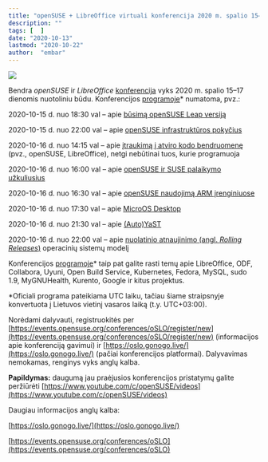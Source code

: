 ```yaml
---
title: "openSUSE + LibreOffice virtuali konferencija 2020 m. spalio 15–17 d."
description: ""
tags: [  ]
date: "2020-10-13"
lastmod: "2020-10-22"
author:  "embar"
---
```

![](https://events.opensuse.org/system/conferences/logos/000/000/098/original/winner.png)

Bendra _openSUSE_ ir _LibreOffice_ [konferencija](https://oslo.gonogo.live/) vyks 2020 m. spalio 15–17 dienomis nuotoliniu būdu. Konferencijos [programoje](https://events.opensuse.org/conferences/oSLO/schedule)\* numatoma, pvz.:

2020-10-15 d. nuo 18:30 val – apie [būsimą openSUSE Leap versiją](https://events.opensuse.org/conferences/oSLO/program/proposals/2960)

2020-10-15 d. nuo 22:00 val – apie [openSUSE infrastruktūros pokyčius](https://events.opensuse.org/conferences/oSLO/program/proposals/3295)

2020-10-16 d. nuo 14:15 val – apie [įtraukimą į atviro kodo bendruomenę](https://events.opensuse.org/conferences/oSLO/program/proposals/3172) (pvz., openSUSE, LibreOffice), netgi nebūtinai tuos, kurie programuoja

2020-10-16 d. nuo 16:00 val – apie [openSUSE ir SUSE palaikymo užkuliusius](https://events.opensuse.org/conferences/oSLO/program/proposals/3283)

2020-10-16 d. nuo 16:30 val – apie [openSUSE naudojimą ARM įrenginiuose](https://events.opensuse.org/conferences/oSLO/program/proposals/3124)

2020-10-16 d. nuo 17:30 val – apie [MicroOS Desktop](https://events.opensuse.org/conferences/oSLO/program/proposals/3322)

2020-10-16 d. nuo 21:30 val – apie [(Auto)YaST](https://events.opensuse.org/conferences/oSLO/program/proposals/3265)

2020-10-16 d. nuo 22:00 val – apie [nuolatinio atnaujinimo (angl. _Rolling Releases_)](https://events.opensuse.org/conferences/oSLO/program/proposals/3325) operacinių sistemų modelį

Konferencijos [programoje](https://events.opensuse.org/conferences/oSLO/schedule)\* taip pat galite rasti temų apie LibreOffice, ODF, Collabora, Uyuni, Open Build Service, Kubernetes, Fedora, MySQL, sudo 1.9, MyGNUHealth, Kurento, Google ir kitus projektus.

\*Oficiali programa pateikiama UTC laiku, tačiau šiame straipsnyje konvertuota į Lietuvos vietinį vasaros laiką (t.y. UTC+03:00).

Norėdami dalyvauti, registruokitės per [https://events.opensuse.org/conferences/oSLO/register/new](https://events.opensuse.org/conferences/oSLO/register/new) (informacijos apie konferenciją gavimui) ir [https://oslo.gonogo.live/](https://oslo.gonogo.live/) (pačiai konferencijos platformai). Dalyvavimas nemokamas, renginys vyks anglų kalba.

**Papildymas:** daugumą jau praėjusios konferencijos pristatymų galite peržiūrėti [https://www.youtube.com/c/openSUSE/videos](https://www.youtube.com/c/openSUSE/videos)

Daugiau informacijos anglų kalba:

[https://oslo.gonogo.live/](https://oslo.gonogo.live/)

[https://events.opensuse.org/conferences/oSLO](https://events.opensuse.org/conferences/oSLO)
